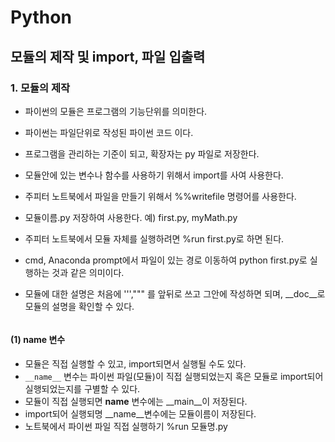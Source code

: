 # Python



## 모듈의 제작 및 import, 파일 입출력



### 1. 모듈의 제작

- 파이썬의 모듈은 프로그램의 기능단위를 의미한다. 
- 파이썬는 파일단위로 작성된 파이썬 코드 이다.
- 프로그램을 관리하는 기준이 되고, 확장자는 py 파일로 저장한다.
- 모듈안에 있는 변수나 함수를 사용하기 위해서 import를 사여 사용한다.

- 주피터 노트북에서 파일을 만들기 위해서 %%writefile 명령어를 사용한다.
- 모듈이름.py 저장하여 사용한다. 예) first.py, myMath.py
- 주피터 노트북에서 모듈 자체를 실행하려면 %run first.py로 하면 된다.
- cmd, Anaconda prompt에서 파일이 있는 경로 이동하여 python first.py로
   실행하는 것과 같은 의미이다. 

- 모듈에 대한 설명은 처음에 ''',""" 를 앞뒤로 쓰고 그안에 작성하면 되며,
   __doc__로 모듈의 설명을 확인할 수 있다.



```
```





#### (1) __name__ 변수

- 모듈은 직접 실행할 수 있고, import되면서 실행될 수도 있다.
- `__name__` 변수는 파이썬 파일(모듈)이 직접 실행되었는지 혹은 모듈로
   import되어 실행되었는지를 구별할 수 있다.
- 모듈이 직접 실행되면 __name__ 변수에는 __main__이 저장된다.
- import되어 실행되명 __name__변수에는 모듈이름이 저장된다.
- 노트북에서 파이썬 파일 직접 실행하기 %run 모듈명.py























